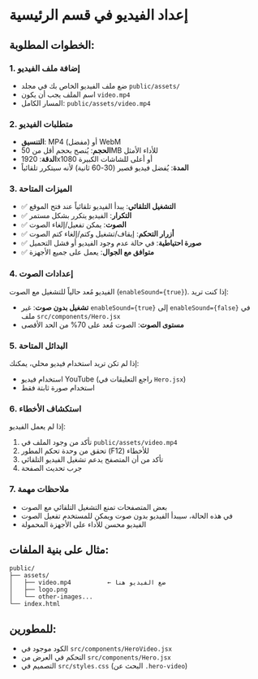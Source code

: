 # إعداد الفيديو في قسم الرئيسية

## الخطوات المطلوبة:

### 1. إضافة ملف الفيديو
- ضع ملف الفيديو الخاص بك في مجلد `public/assets/`
- اسم الملف يجب أن يكون `video.mp4`
- المسار الكامل: `public/assets/video.mp4`

### 2. متطلبات الفيديو
- **التنسيق**: MP4 (مفضل) أو WebM
- **الحجم**: يُنصح بحجم أقل من 50MB للأداء الأمثل
- **الدقة**: 1920x1080 أو أعلى للشاشات الكبيرة
- **المدة**: يُفضل فيديو قصير (30-60 ثانية) لأنه سيتكرر تلقائياً

### 3. الميزات المتاحة
- ✅ **التشغيل التلقائي**: يبدأ الفيديو تلقائياً عند فتح الموقع
- ✅ **التكرار**: الفيديو يتكرر بشكل مستمر
- ✅ **الصوت**: يمكن تفعيل/إلغاء الصوت
- ✅ **أزرار التحكم**: إيقاف/تشغيل وكتم/إلغاء كتم الصوت
- ✅ **صورة احتياطية**: في حالة عدم وجود الفيديو أو فشل التحميل
- ✅ **متوافق مع الجوال**: يعمل على جميع الأجهزة

### 4. إعدادات الصوت
الفيديو مُعد حالياً للتشغيل مع الصوت (`enableSound={true}`). إذا كنت تريد:
- **تشغيل بدون صوت**: غير `enableSound={true}` إلى `enableSound={false}` في ملف `src/components/Hero.jsx`
- **مستوى الصوت**: الصوت مُعد على 70% من الحد الأقصى

### 5. البدائل المتاحة
إذا لم تكن تريد استخدام فيديو محلي، يمكنك:
- استخدام فيديو YouTube (راجع التعليقات في `Hero.jsx`)
- استخدام صورة ثابتة فقط

### 6. استكشاف الأخطاء
إذا لم يعمل الفيديو:
1. تأكد من وجود الملف في `public/assets/video.mp4`
2. تحقق من وحدة تحكم المطور (F12) للأخطاء
3. تأكد من أن المتصفح يدعم تشغيل الفيديو التلقائي
4. جرب تحديث الصفحة

### 7. ملاحظات مهمة
- بعض المتصفحات تمنع التشغيل التلقائي مع الصوت
- في هذه الحالة، سيبدأ الفيديو بدون صوت ويمكن للمستخدم تفعيل الصوت
- الفيديو محسن للأداء على الأجهزة المحمولة

## مثال على بنية الملفات:
```
public/
├── assets/
│   ├── video.mp4          ← ضع الفيديو هنا
│   ├── logo.png
│   └── other-images...
└── index.html
```

## للمطورين:
- الكود موجود في `src/components/HeroVideo.jsx`
- التحكم في العرض من `src/components/Hero.jsx`
- التصميم في `src/styles.css` (البحث عن `.hero-video`)
